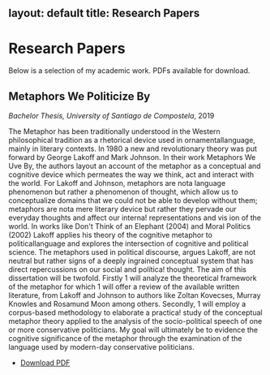 layout: default
title: Research Papers
---

# Research Papers

Below is a selection of my academic work. PDFs available for download.

## Metaphors We Politicize By
*Bachelor Thesis, University of Santiago de Compostela*, 2019

The Metaphor has been traditionally understood in the Western philosophical tradition as a rhetorical device
used in ornamentallanguage, mainly in literary contexts. In 1980 a new and revolutionary theory was put
forward by George Lakoff and Mark Johnson. In their work Metaphors We Uve By, the authors layout an
account of the metaphor as a conceptual and cognitive device which permeates the way we think, act and
interact with the world. For Lakoff and Johnson, metaphors are nota language phenomenon but rather a
phenomenon of thought, which allow us to conceptualize domains that we could not be able to develop
without them; metaphors are nota mere literary device but rather they pervade our everyday thoughts and
affect our interna! representations and vis ion of the world.
In works like Don't Think of an Elephant (2004) and Moral Politics (2002) Lakoff applies his theory of the
cognitive metaphor to politicallanguage and explores the intersection of cognitive and political science. The
metaphors used in political discourse, argues Lakoff, are not neutral but rather signs of a deeply ingrained
conceptual system that has direct repercussions on our social and política! thought.
The aim of this dissertation will be twofold. Firstly 1 will analyze the theoretical framework of the metaphor for
which 1 will offer a review of the available written literature, from Lakoff and Johnson to authors like Zoltan
Kovecses, Murray Knowles and Rosamund Moon among others. Secondly, 1 will employ a corpus-based
methodology to elaborate a practica! study of the conceptual metaphor theory applied to the analysis of the
socio-political speech of one or more conservative politicians. My goal will ultimately be to evidence the
cognitive significance of the metaphor through the examination of the language used by modern-day
conservative politicians. 

- [Download PDF](./papers/metaphors.pdf)

